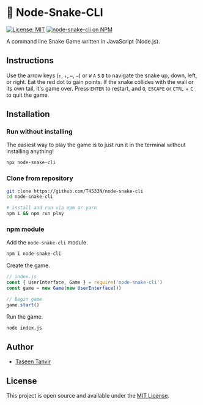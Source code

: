 # 🐍 Node-Snake-CLI

[![License: MIT](https://img.shields.io/badge/License-MIT-blue.svg)](https://opensource.org/licenses/MIT) [![node-snake-cli on NPM](https://img.shields.io/npm/v/node-snake-cli)](https://www.npmjs.com/package/node-snake-cli)

A command line Snake Game written in JavaScript (Node.js).

## Instructions

Use the arrow keys (`↑`, `↓`, `←`, `→`) or `W` `A` `S` `D` to navigate the snake up, down, left, or right. Eat the red dot to gain points. If the snake collides with the wall or its own tail, it's game over. Press `ENTER` to restart, and `Q`, `ESCAPE` or `CTRL` + `C` to quit the game.

## Installation

### Run without installing

The easiest way to play the game is to just run it in the terminal without installing anything!

```bash
npx node-snake-cli
```

### Clone from repository

```bash
git clone https://github.com/T4533N/node-snake-cli
cd node-snake-cli

# install and run via npm or yarn
npm i && npm run play
```

### npm module

Add the `node-snake-cli` module.

```bash
npm i node-snake-cli
```

Create the game.

```js
// index.js
const { UserInterface, Game } = require('node-snake-cli')
const game = new Game(new UserInterface())

// Begin game
game.start()
```

Run the game.

```bash
node index.js
```

## Author

- [Taseen Tanvir](https://www.tanvir.io)

## License

This project is open source and available under the [MIT License](LICENSE).
